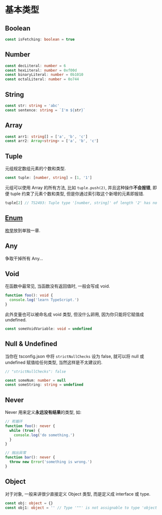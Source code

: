 # 基本类型

## Boolean

```ts
const isFetching: boolean = true
```

## Number

```ts
const decLiteral: number = 6
const hexLiteral: number = 0xf00d
const binaryLiteral: number = 0b1010
const octalLiteral: number = 0o744
```

## String

```ts
const str: string = 'abc'
const sentence: string = `I'm ${str}`
```

## Array

```ts
const arr1: string[] = ['a', 'b', 'c']
const arr2: Array<string> = ['a', 'b', 'c']
```

## Tuple

元组规定数组元素的个数和类型.

```ts
const tuple: [number, string] = [1, '1']
```

元组可以使用 Array 的所有方法, 比如 `tuple.push(2)`, 并且这种操作**不会报错**,
即便 tuple 约束了元素个数和类型, 但是你通过索引取这个新增的元素即报错.

```ts
tuple[2] // TS2493: Tuple type '[number, string]' of length '2' has no element at index '2'.
```

## [Enum](../EnumTypes)

[枚举](../EnumTypes)放到单独一章.

## Any

争取干掉所有 Any...

## Void

在函数中最常见, 当函数没有返回值时, 一般会写成 void.

```ts
function foo(): void {
  console.log('learn TypeScript.')
}
```

此外变量也可以被命名成 void 类型, 但没什么卵用, 因为你只能将它赋值成 undefined.

```ts
const someVoidVariable: void = undefined
```

## Null & Undefined

当你在 tsconfig.json 中将 `strictNullChecks` 设为 false, 就可以将 null 或 undefined
赋值给任何类型, 当然这样是不太建议的.

```ts
// "strictNullChecks": false

const someNum: number = null
const someString: string = undefined
```

## Never

Never 用来定义**永远没有结果**的类型, 如:

```ts
// 死循环
function foo(): never {
  while (true) {
    console.log('do something.')
  }
}
```

```ts
// 抛出异常
function bar(): never {
  throw new Error('something is wrong.')
}
```

## Object

对于对象, 一般来讲很少直接定义 Object 类型, 而是定义成 interface 或 type.

```ts
const obj: object = {}
const obj1: object = '' // Type '""' is not assignable to type 'object'
```
